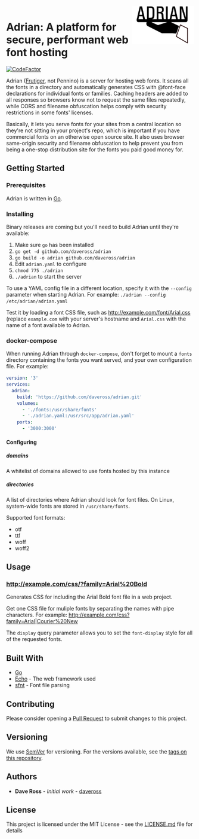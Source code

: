 <img align="right" src="logo.svg" alt="Adrian" height="100" />

# Adrian: A platform for secure, performant web font hosting</h1>

[![CodeFactor](https://www.codefactor.io/repository/github/daveross/adrian/badge)](https://www.codefactor.io/repository/github/daveross/adrian)

Adrian ([Frutiger](https://en.wikipedia.org/wiki/Adrian_Frutiger), not Pennino) is a server for hosting web fonts. It scans all the fonts in a directory and automatically generates CSS with @font-face declarations for individual fonts or families. Caching headers are added to all responses so browsers know not to request the same files repeatedly, while CORS and filename obfuscation helps comply with security restrictions in some fonts' licenses.

Basically, it lets you serve fonts for your sites from a central location so they're not sitting in your project's repo, which is important if you have commercial fonts on an otherwise open source site. It also uses browser same-origin security and filename obfuscation to help prevent you from being a one-stop distribution site for the fonts you paid good money for.

## Getting Started

### Prerequisites

Adrian is written in [Go](https://golang.org/).

### Installing

Binary releases are coming but you'll need to build Adrian until they're available:

1. Make sure `go` has been installed
1. `go get -d github.com/daveross/adrian`
1. `go build -o adrian github.com/daveross/adrian`
1. Edit `adrian.yaml` to configure
1. `chmod 775 ./adrian`
1. `./adrian` to start the server

To use a YAML config file in a different location, specify it with the `--config` parameter when starting Adrian. For example: `./adrian --config /etc/adrian/adrian.yaml`

Test it by loading a font CSS file, such as http://example.com/font/Arial.css (replace `example.com` with your server's hostname and `Arial.css` with the name of a font available to Adrian.

### docker-compose

When running Adrian through `docker-compose`, don't forget to mount a `fonts` directory containing the fonts you want served, and your own configuration file. For example:

```yaml
version: '3'
services:
  adrian:
    build: 'https://github.com/daveross/adrian.git'
    volumes:
      - './fonts:/usr/share/fonts'
      - './adrian.yaml:/usr/src/app/adrian.yaml'
    ports:
      - '3000:3000'
```

#### Configuring

##### domains

A whitelist of domains allowed to use fonts hosted by this instance

##### directories

A list of directories where Adrian should look for font files. On Linux, system-wide fonts are stored in `/usr/share/fonts`.

Supported font formats:

* otf
* ttf
* woff
* woff2

## Usage

### http://example.com/css/?family=Arial%20Bold

Generates CSS for including the Arial Bold font file in a web project.

Get one CSS file for muliple fonts by separating the names with pipe characters. For example: http://example.com/css?family=Arial|Courier%20New

The `display` query parameter allows you to set the `font-display` style for all of the requested fonts.

## Built With

* [Go](https://golang.org/)
* [Echo](https://echo.labstack.com/) - The web framework used
* [sfnt](https://github.com/ConradIrwin/font/tree/master/sfnt) - Font file parsing

## Contributing

Please consider opening a [Pull Request](https://github.com/daveross/adrian/pulls) to submit changes to this project.

## Versioning

We use [SemVer](http://semver.org/) for versioning. For the versions available, see the [tags on this repository](https://github.com/daveross/adrian/tags). 

## Authors

* **Dave Ross** - *Initial work* - [daveross](https://github.com/daveross)

## License

This project is licensed under the MIT License - see the [LICENSE.md](LICENSE.md) file for details
